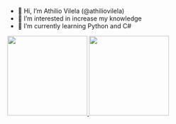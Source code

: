 - 👋 Hi, I’m Athilio Vilela (@athiliovilela)
- 👀 I’m interested in increase my knowledge
- 🌱 I’m currently learning Python and C#

<div>
  <a href="https://github.com/athiliovilela">
  <img height="180em" src="https://github-readme-stats.vercel.app/api?username=athiliovilela&show_icons=true&theme=merko&include_all_commits=true&count_private=true"/>
  <img height="180em" src="https://github-readme-stats.vercel.app/api/top-langs/?username=athiliovilela&layout=compact&langs_count=16&theme=merko"/>
</div>



<!---
athiliovilela/athiliovilela is a ✨ special ✨ repository because its `README.md` (this file) appears on your GitHub profile.
You can click the Preview link to take a look at your changes.
--->
